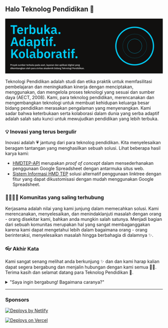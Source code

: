 ## Halo Teknolog Pendidikan 👋

![Banner Profil Organisasi Github Teknologi Pendidikan](https://raw.githubusercontent.com/teknologi-pendidikan/.github/main/profile/banner-profile.png)

Teknologi Pendidikan adalah studi dan etika praktik untuk memfasilitasi pembelajaran dan meningkatkan kinerja dengan menciptakan, menggunakan, dan mengelola proses teknologi yang sesuai dan sumber daya (AECT, 2008). Kami, para teknolog pendidikan, merencanakan dan mengembangkan teknologi untuk membuat kehidupan keluarga besar bidang pendidikan merasakan pengalaman yang menyenangkan. Kami sadar bahwa keterbukaan serta kolaborasi dalam dunia yang serba adaptif adalah salah satu kunci untuk mewujudkan pendidikan yang lebih terbuka.

### 💡 Inovasi yang terus bergulir

Inovasi adalah 💗 jantung dari para teknolog pendidikan. Kita menyelesaikan beragam tantangan yang menghasilkan sebuah solusi. Lihat beberapa hasil karya kami:

- [HMDTEP-API](https://github.com/teknologi-pendidikan/hmdtep-api) merupakan *proof of concept* dalam mensederhanakan penggunaan Google Spreadsheet dengan antarmuka situs web.
- [Sistem Informasi HMD TEP](https://github.com/teknologi-pendidikan/hmj.tep) solusi alternatif penggunaan linktree dengan fitur yang dapat dikustomisasi dengan mudah menggunakan Google Spreadsheet.

### 👩‍👩‍👧‍👦 Komunitas yang saling terhubung

Kerjasama adalah nilai yang kami junjung dalam memecahkan solusi. Kami merencanakan, menyelesaikan, dan menindaklanjuti masalah dengan orang - orang disekitar kami, bahkan anda mungkin salah satunya. Menjadi bagian dari sebuah komunitas merupakan hal yang sangat membaganggakan karena kami dapat mengetahui lebih dalam bagaimana orang - orang berinteraksi, menyelesaikan masalah hingga berbahagia di dalamnya ✨.

### 👓 Akhir Kata

Kami sangat senang melihat anda berkunjung ✨ dan dan kami harap kalian dapat segera bergabung dan menjalin hubungan dengan kami semua 🙇‍♂️. Terima kasih dan selamat datang para Teknolog Pendidikan 🙌.

<details> 
	<summary>"Saya ingin bergabung! Bagaimana caranya?"</summary>
	<br>
	<ul>
	<li>Kalian dapat mengusulkan proyek kepada kami untuk ditambahkan kedalam Github Orgs ini melalui email yang telah tertera.</li>
		<li>Jika kalian tidak memiliki usul proyek, kalian dapat:
			<ul>
				<li>Usulkan ide atau perbaikan pada proyek yang menurut kalian menarik,</li>
				<li>Buatlah dokumentasi tentang cara penggunaan aplikasi yang kami kembangkan,</li>
				<li>Sebarluaskan kepada pengikut anda tentang kami. </li>
			</ul>
		</li>
	</ul>
</details>

---

<!--
Made with 🖤
🙇‍♂️🎤⬇️
-->

### Sponsors

[![Deploys by Netlify](https://www.netlify.com/img/global/badges/netlify-color-accent.svg "Deploys by Netlify")](https://www.netlify.com)

[![Deploys on Vercel](https://www.datocms-assets.com/31049/1618983297-powered-by-vercel.svg "Deploys on Netlify")](https://vercel.com)
